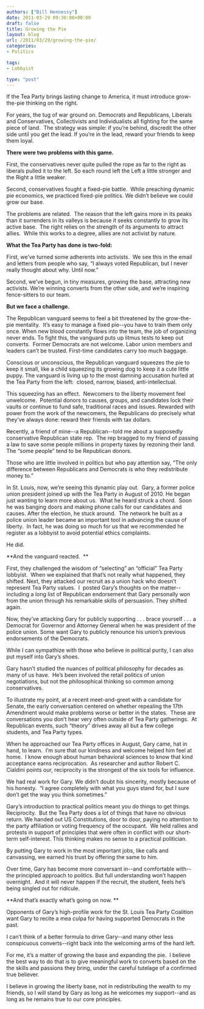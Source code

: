 ```yaml
---
authors: ["Bill Hennessy"]
date: 2011-03-29 09:30:00+00:00
draft: false
title: Growing the Pie
layout: blog
url: /2011/03/29/growing-the-pie/
categories:
- Politics

tags:
- Lobbyist

type: "post"
---
```


If the Tea Party brings lasting change to America, it must introduce grow-the-pie thinking on the right.

For years, the tug of war ground on. Democrats and Republicans, Liberals and Conservatives, Collectivists and Individualists all fighting for the same piece of land.  The strategy was simple: if you’re behind, discredit the other side until you get the lead. If you’re in the lead, reward your friends to keep them loyal.

**There were two problems with this game.**

First, the conservatives never quite pulled the rope as far to the right as liberals pulled it to the left. So each round left the Left a little stronger and the Right a little weaker.

Second, conservatives fought a fixed-pie battle.  While preaching dynamic pie economics, we practiced fixed-pie politics. We didn’t believe we could grow our base.

The problems are related.  The reason that the left gains more in its peaks than it surrenders in its valleys is because it seeks constantly to grow its active base.  The right relies on the strength of its arguments to attract allies.  While this works to a degree, allies are not activist by nature.

**What the Tea Party has done is two-fold:**

First, we’ve turned some adherents into activists.  We see this in the email and letters from people who say, “I always voted Republican, but I never really thought about why. Until now.”

Second, we’ve begun, in tiny measures, growing the base, attracting new activists. We’re winning converts from the other side, and we’re inspiring fence-sitters to our team.

**But we face a challenge.**

The Republican vanguard seems to feel a bit threatened by the grow-the-pie mentality.  It’s easy to manage a fixed pie--you have to train them only once. When new blood constantly flows into the team, the job of organizing never ends.
To fight this, the vanguard puts up litmus tests to keep out converts.  Former Democrats are not welcome. Labor union members and leaders can’t be trusted. First-time candidates carry too much baggage.

Conscious or unconscious, the Republican vanguard squeezes the pie to keep it small, like a child squeezing its growing dog to keep it a cute little puppy. The vanguard is living up to the most damning accusation hurled at the Tea Party from the left:  closed, narrow, biased, anti-intellectual.

This squeezing has an effect.  Newcomers to the liberty movement feel unwelcome.  Potential donors to causes, groups, and candidates lock their vaults or continue to fund safe, traditional races and issues. Rewarded with power from the work of the newcomers, the Republicans do precisely what they’ve always done: reward their friends with tax dollars.

Recently, a friend of mine--a Republican--told me about a supposedly conservative Republican state rep.  The rep bragged to my friend of passing a law to save some people millions in property taxes by rezoning their land.  The “some people” tend to be Republican donors.

Those who are little involved in politics but who pay attention say, “The only difference between Republicans and Democrats is who they redistribute money to.”

In St. Louis, now, we’re seeing this dynamic play out.  Gary, a former police union president joined up with the Tea Party in August of 2010. He began just wanting to learn more about us.  What he heard struck a chord.  Soon he was banging doors and making phone calls for our candidates and causes.
After the election, he stuck around.  The network he built as a police union leader became an important tool in advancing the cause of liberty.  In fact, he was doing so much for us that we recommended he register as a lobbyist to avoid potential ethics complaints.

He did.

**And the vanguard reacted.  **

First, they challenged the wisdom of “selecting” an “official” Tea Party lobbyist.  When we explained that that’s not really what happened, they shifted.
Next, they attacked our recruit as a union hack who doesn’t represent Tea Party values.  I  posted Gary’s thoughts on the matter--including a long list of Republican endorsement that Gary personally won from the union through his remarkable skills of persuasion. They shifted again.

Now, they’ve attacking Gary for publicly supporting . . . brace yourself . . . a Democrat for Governor and Attorney General when he was president of the police union. Some want Gary to publicly renounce his union’s previous endorsements of the Democrats.

While I can sympathize with those who believe in political purity, I can also put myself into Gary’s shoes.

Gary hasn’t studied the nuances of political philosophy for decades as many of us have.  He’s been involved the retail politics of union negotiations, but not the philosophical thinking so common among conservatives.

To illustrate my point, at a recent meet-and-greet with a candidate for Senate, the early conversation centered on whether repealing the 17th Amendment would make problems worse or better in the states.  These are conversations you don’t hear very often outside of Tea Party gatherings.  At Republican events, such “theory” drives away all but a few college students, and Tea Party types.

When he approached our Tea Party offices in August, Gary came, hat in hand, to learn.  I’m sure that our kindness and welcome helped him feel at home.  I know enough about human behavioral sciences to know that kind acceptance earns reciprocation.  As researcher and author Robert C. Cialdini points our, reciprocity is the strongest of the six tools for influence.

We had real work for Gary. We didn’t doubt his sincerity, mostly because of his honesty.  “I agree completely with what you guys stand for, but I sure don’t get the way you think sometimes.”

Gary’s introduction to practical politics meant you do things to get things. Reciprocity.  But the Tea Party does a lot of things that have no obvious return.
We handed out US Constitutions, door to door, paying no attention to the party affiliation or voting frequency of the occupant.  We held rallies and protests in support of principles that were often in conflict with our short-term self-interest. This thinking makes no sense to a practical politician.

By putting Gary to work in the most important jobs, like calls and canvassing, we earned his trust by offering the same to him.

Over time, Gary has become more conversant in--and comfortable with--the principled approach to politics. But full understanding won’t happen overnight.  And it will never happen if the recruit, the student, feels he’s being singled out for ridicule.

**And that’s exactly what’s going on now. **

Opponents of Gary’s high-profile work for the St. Louis Tea Party Coalition want Gary to recite a mea culpa for having supported Democrats in the past.

I can’t think of a better formula to drive Gary--and many other less conspicuous converts--right back into the welcoming arms of the hard left.

For me, it’s a matter of growing the base and expanding the pie.  I believe the best way to do that is to give meaningful work to converts based on the the skills and passions they bring, under the careful tutelage of a confirmed true believer.

I believe in growing the liberty base, not in redistributing the wealth to my friends, so I will stand by Gary as long as he welcomes my support--and as long as he remains true to our core principles.
